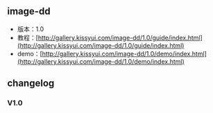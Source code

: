 ## image-dd

* 版本：1.0
* 教程：[http://gallery.kissyui.com/image-dd/1.0/guide/index.html](http://gallery.kissyui.com/image-dd/1.0/guide/index.html)
* demo：[http://gallery.kissyui.com/image-dd/1.0/demo/index.html](http://gallery.kissyui.com/image-dd/1.0/demo/index.html)

## changelog

### V1.0


